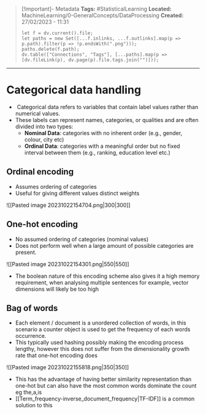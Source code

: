 
> [!important]- Metadata
> **Tags:** #StatisticalLearning 
> **Located:** MachineLearning/0-GeneralConcepts/DataProcessing
> **Created:** 27/02/2023 - 11:31
> ```dataviewjs
> let f = dv.current().file;
> let paths = new Set([...f.inlinks, ...f.outlinks].map(p => p.path).filter(p => !p.endsWith(".png")));
> paths.delete(f.path);
> dv.table(["Connections", "Tags"], [...paths].map(p => [dv.fileLink(p), dv.page(p).file.tags.join("")]));
> ```

___
# Categorical data handling
-  Categorical data refers to variables that contain label values rather than numerical values. 
- These labels can represent names, categories, or qualities and are often divided into two types: 
    -  **Nominal Data**: categories with no inherent order (e.g., gender, colour, city etc)
    - **Ordinal Data**: categories with a meaningful order but no fixed interval between them (e.g., ranking, education level etc.)
## Ordinal encoding
- Assumes ordering of categories
- Useful for giving different values distinct weights

![[Pasted image 20231022154704.png|300|300]]

## One-hot encoding
- No assumed ordering of categories (nominal values)
- Does not perform well when a large amount of possible categories are present.

![[Pasted image 20231022154301.png|550|550]]

- The boolean nature of this encoding scheme also gives it a high memory requirement, when analysing multiple sentences for example, vector dimensions will likely be too high
## Bag of words 
- Each element / document is a unordered collection of words, in this scenario a counter object is used to get the frequency of each words occurrence. 
- This typically used hashing possibly making the encoding process lengthy, however this does not suffer from the dimensionality growth rate that one-hot encoding does

![[Pasted image 20231022155818.png|350|350]]

- This has the advantage of having better similarity representation than one-hot but can also have the most common words dominate the count eg the,a,is
- [[Term_frequency-inverse_document_frequency|TF-IDF]] is a common solution to this